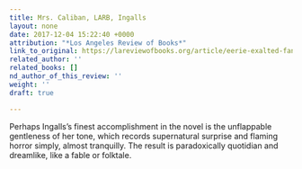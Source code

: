 ```yaml
---
title: Mrs. Caliban, LARB, Ingalls
layout: none
date: 2017-12-04 15:22:40 +0000
attribution: "*Los Angeles Review of Books*"
link_to_original: https://lareviewofbooks.org/article/eerie-exalted-fantasy/#
related_author: ''
related_books: []
nd_author_of_this_review: ''
weight: ''
draft: true

---
```

Perhaps Ingalls’s finest accomplishment in the novel is the unflappable gentleness of her tone, which records supernatural surprise and flaming horror simply, almost tranquilly. The result is paradoxically quotidian and dreamlike, like a fable or folktale.